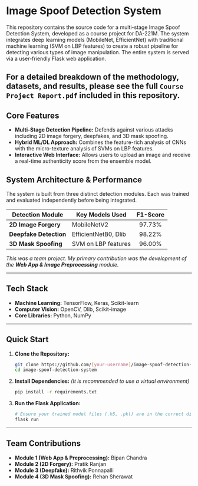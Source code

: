 # Image Spoof Detection System

This repository contains the source code for a multi-stage Image Spoof Detection System, developed as a course project for DA-221M. The system integrates deep learning models (MobileNet, EfficientNet) with traditional machine learning (SVM on LBP features) to create a robust pipeline for detecting various types of image manipulation. The entire system is served via a user-friendly Flask web application.

**For a detailed breakdown of the methodology, datasets, and results, please see the full `Course Project Report.pdf` included in this repository.**
---

## Core Features
-   **Multi-Stage Detection Pipeline:** Defends against various attacks including 2D image forgery, deepfakes, and 3D mask spoofing.
-   **Hybrid ML/DL Approach:** Combines the feature-rich analysis of CNNs with the micro-texture analysis of SVMs on LBP features.
-   **Interactive Web Interface:** Allows users to upload an image and receive a real-time authenticity score from the ensemble model.

## System Architecture & Performance
The system is built from three distinct detection modules. Each was trained and evaluated independently before being integrated.

| Detection Module       | Key Models Used        | F1-Score |
| ---------------------- | ---------------------- | :------: |
| **2D Image Forgery**   | MobileNetV2            | 97.73%   |
| **Deepfake Detection** | EfficientNetB0, Dlib   | 98.22%   |
| **3D Mask Spoofing**   | SVM on LBP features    | 96.00%   |

*This was a team project. My primary contribution was the development of the **Web App & Image Preprocessing** module.*

---

## Tech Stack
-   **Machine Learning:** TensorFlow, Keras, Scikit-learn
-   **Computer Vision:** OpenCV, Dlib, Scikit-image
-   **Core Libraries:** Python, NumPy

---

## Quick Start

1.  **Clone the Repository:**
    ```bash
    git clone https://github.com/[your-username]/image-spoof-detection-system.git
    cd image-spoof-detection-system
    ```

2.  **Install Dependencies:**
    *(It is recommended to use a virtual environment)*
    ```bash
    pip install -r requirements.txt
    ```

3.  **Run the Flask Application:**
    ```bash
    # Ensure your trained model files (.h5, .pkl) are in the correct directory
    flask run
    ```
---

## Team Contributions
-   **Module 1 (Web App & Preprocessing):** Bipan Chandra
-   **Module 2 (2D Forgery):** Pratik Ranjan
-   **Module 3 (Deepfake):** Rithvik Ponnapalli
-   **Module 4 (3D Mask Spoofing):** Rehan Sherawat
